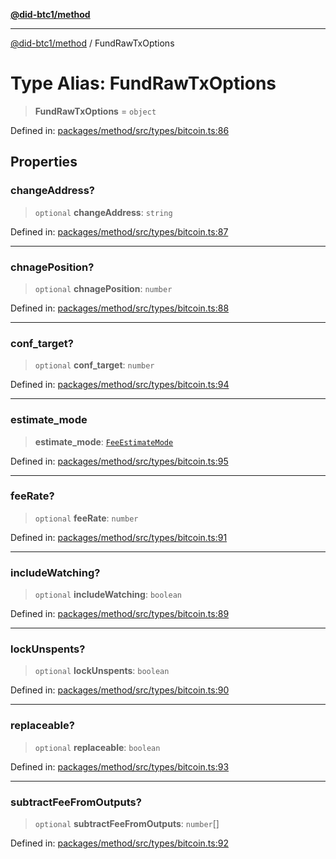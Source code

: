 [**@did-btc1/method**](../README.md)

***

[@did-btc1/method](../globals.md) / FundRawTxOptions

# Type Alias: FundRawTxOptions

> **FundRawTxOptions** = `object`

Defined in: [packages/method/src/types/bitcoin.ts:86](https://github.com/dcdpr/did-btc1-js/blob/4ab6f9915d95beed9bc633644c9db1539395f512/packages/method/src/types/bitcoin.ts#L86)

## Properties

### changeAddress?

> `optional` **changeAddress**: `string`

Defined in: [packages/method/src/types/bitcoin.ts:87](https://github.com/dcdpr/did-btc1-js/blob/4ab6f9915d95beed9bc633644c9db1539395f512/packages/method/src/types/bitcoin.ts#L87)

***

### chnagePosition?

> `optional` **chnagePosition**: `number`

Defined in: [packages/method/src/types/bitcoin.ts:88](https://github.com/dcdpr/did-btc1-js/blob/4ab6f9915d95beed9bc633644c9db1539395f512/packages/method/src/types/bitcoin.ts#L88)

***

### conf\_target?

> `optional` **conf\_target**: `number`

Defined in: [packages/method/src/types/bitcoin.ts:94](https://github.com/dcdpr/did-btc1-js/blob/4ab6f9915d95beed9bc633644c9db1539395f512/packages/method/src/types/bitcoin.ts#L94)

***

### estimate\_mode

> **estimate\_mode**: [`FeeEstimateMode`](FeeEstimateMode.md)

Defined in: [packages/method/src/types/bitcoin.ts:95](https://github.com/dcdpr/did-btc1-js/blob/4ab6f9915d95beed9bc633644c9db1539395f512/packages/method/src/types/bitcoin.ts#L95)

***

### feeRate?

> `optional` **feeRate**: `number`

Defined in: [packages/method/src/types/bitcoin.ts:91](https://github.com/dcdpr/did-btc1-js/blob/4ab6f9915d95beed9bc633644c9db1539395f512/packages/method/src/types/bitcoin.ts#L91)

***

### includeWatching?

> `optional` **includeWatching**: `boolean`

Defined in: [packages/method/src/types/bitcoin.ts:89](https://github.com/dcdpr/did-btc1-js/blob/4ab6f9915d95beed9bc633644c9db1539395f512/packages/method/src/types/bitcoin.ts#L89)

***

### lockUnspents?

> `optional` **lockUnspents**: `boolean`

Defined in: [packages/method/src/types/bitcoin.ts:90](https://github.com/dcdpr/did-btc1-js/blob/4ab6f9915d95beed9bc633644c9db1539395f512/packages/method/src/types/bitcoin.ts#L90)

***

### replaceable?

> `optional` **replaceable**: `boolean`

Defined in: [packages/method/src/types/bitcoin.ts:93](https://github.com/dcdpr/did-btc1-js/blob/4ab6f9915d95beed9bc633644c9db1539395f512/packages/method/src/types/bitcoin.ts#L93)

***

### subtractFeeFromOutputs?

> `optional` **subtractFeeFromOutputs**: `number`[]

Defined in: [packages/method/src/types/bitcoin.ts:92](https://github.com/dcdpr/did-btc1-js/blob/4ab6f9915d95beed9bc633644c9db1539395f512/packages/method/src/types/bitcoin.ts#L92)
